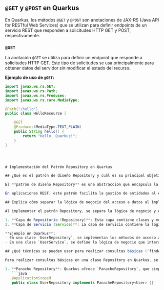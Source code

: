 ## `@GET` y `@POST` en Quarkus

En Quarkus, los métodos `@GET` y `@POST` son anotaciones de JAX-RS (Java API for RESTful Web Services) que se utilizan para definir endpoints de un servicio REST que responden a solicitudes HTTP GET y POST, respectivamente.

### `@GET`

La anotación `@GET` se utiliza para definir un endpoint que responde a solicitudes HTTP GET. Este tipo de solicitudes se usa principalmente para obtener datos del servidor sin modificar el estado del recurso.

**Ejemplo de uso de `@GET`:**

```java
import javax.ws.rs.GET;
import javax.ws.rs.Path;
import javax.ws.rs.Produces;
import javax.ws.rs.core.MediaType;

@Path("/hello")
public class HelloResource {

    @GET
    @Produces(MediaType.TEXT_PLAIN)
    public String hello() {
        return "Hello, Quarkus!";
    }
}




# Implementación del Patrón Repository en Quarkus

## ¿Qué es el patrón de diseño Repository y cuál es su principal objetivo en aplicaciones REST?

El **patrón de diseño Repository** es una abstracción que encapsula la lógica necesaria para acceder y manipular los datos en una aplicación. Su objetivo principal es proporcionar una interfaz entre la aplicación y el sistema de almacenamiento de datos (por ejemplo, bases de datos), de forma que la lógica de acceso a datos esté desacoplada de la lógica de negocio. 

En aplicaciones REST, este patrón facilita la gestión de entidades al encapsular las operaciones CRUD (Crear, Leer, Actualizar, Eliminar) y permite que el código de la aplicación sea más modular y fácil de mantener.

## Explica cómo separar la lógica de negocio del acceso a datos al implementar el patrón Repository

Al implementar el patrón Repository, se separa la lógica de negocio y el acceso a datos creando dos capas distintas:

1. **Capa de Repositorio (Repository)**: Esta capa contiene clases y métodos específicos para interactuar con la base de datos o cualquier otra fuente de datos. Solo realiza operaciones relacionadas con el almacenamiento y recuperación de datos.
2. **Capa de Servicio (Service)**: La capa de servicio contiene la lógica de negocio de la aplicación y se comunica con la capa de repositorio para acceder o manipular los datos. Al centralizar la lógica de negocio en una capa de servicio independiente, el código se vuelve más reutilizable y fácil de probar.

**Ejemplo en Quarkus**:
- En una clase `UserRepository`, se implementan los métodos de acceso a datos (`findAll`, `findById`, etc.).
- En una clase `UserService`, se define la lógica de negocio que interactúa con el repositorio para ejecutar las operaciones deseadas.

## ¿Qué técnicas se pueden usar para realizar consultas básicas (`findAll`, `findById`) en una clase Repository?

Para realizar consultas básicas en una clase Repository en Quarkus, se pueden utilizar las siguientes técnicas:

1. **Panache Repository**: Quarkus ofrece `PanacheRepository`, que simplifica la implementación de repositorios al proporcionar métodos predefinidos como `findAll()` y `findById()`.
   ```java
   @ApplicationScoped
   public class UserRepository implements PanacheRepository<User> {}
